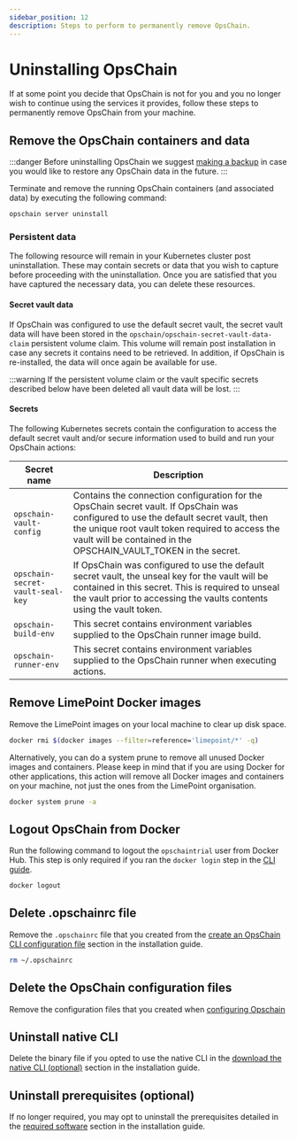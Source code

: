 ```yaml
---
sidebar_position: 12
description: Steps to perform to permanently remove OpsChain.
---
```


# Uninstalling OpsChain

If at some point you decide that OpsChain is not for you and you no longer wish to continue using the services it provides, follow these steps to permanently remove OpsChain from your machine.

## Remove the OpsChain containers and data

:::danger
Before uninstalling OpsChain we suggest [making a backup](maintenance/backups.md) in case you would like to restore any OpsChain data in the future.
:::

Terminate and remove the running OpsChain containers (and associated data) by executing the following command:

```bash
opschain server uninstall
```

### Persistent data

The following resource will remain in your Kubernetes cluster post uninstallation. These may contain secrets or data that you wish to capture before proceeding with the uninstallation. Once you are satisfied that you have captured the necessary data, you can delete these resources.

#### Secret vault data

If OpsChain was configured to use the default secret vault, the secret vault data will have been stored in the `opschain/opschain-secret-vault-data-claim` persistent volume claim. This volume will remain post installation in case any secrets it contains need to be retrieved. In addition, if OpsChain is re-installed, the data will once again be available for use.

:::warning
If the persistent volume claim or the vault specific secrets described below have been deleted all vault data will be lost.
:::

#### Secrets

The following Kubernetes secrets contain the configuration to access the default secret vault and/or secure information used to build and run your OpsChain actions:

| Secret name                      | Description                                                                                                                                                                                                                                                 |
|----------------------------------|-------------------------------------------------------------------------------------------------------------------------------------------------------------------------------------------------------------------------------------------------------------|
| `opschain-vault-config`          | Contains the connection configuration for the OpsChain secret vault. If OpsChain was configured to use the default secret vault, then the unique root vault token required to access the vault will be contained in the OPSCHAIN_VAULT_TOKEN in the secret. |
| `opschain-secret-vault-seal-key` | If OpsChain was configured to use the default secret vault, the unseal key for the vault will be contained in this secret. This is required to unseal the vault prior to accessing the vaults contents using the vault token.                               |
| `opschain-build-env`             | This secret contains environment variables supplied to the OpsChain runner image build.                                                                                                                                                                     |
| `opschain-runner-env`            | This secret contains environment variables supplied to the OpsChain runner when executing actions.                                                                                                                                                          |

## Remove LimePoint Docker images

Remove the LimePoint images on your local machine to clear up disk space.

```bash
docker rmi $(docker images --filter=reference='limepoint/*' -q)
```

Alternatively, you can do a system prune to remove all unused Docker images and containers. Please keep in mind that if you are using Docker for other applications, this action will remove all Docker images and containers on your machine, not just the ones from the LimePoint organisation.

```bash
docker system prune -a
```

## Logout OpsChain from Docker

Run the following command to logout the `opschaintrial` user from Docker Hub. This step is only required if you ran the `docker login` step in the [CLI guide](/docs/reference/cli.md#configure-docker-hub-access).

```bash
docker logout
```

## Delete .opschainrc file

Remove the `.opschainrc` file that you created from the [create an OpsChain CLI configuration file](/docs/reference/cli.md#opschain-cli-configuration) section in the installation guide.

```bash
rm ~/.opschainrc
```

## Delete the OpsChain configuration files

Remove the configuration files that you created when [configuring Opschain](/docs/operations/installation.md#configure-opschain)

## Uninstall native CLI

Delete the binary file if you opted to use the native CLI in the [download the native CLI (optional)](/docs/operations/installation.md#installation) section in the installation guide.

## Uninstall prerequisites (optional)

If no longer required, you may opt to uninstall the prerequisites detailed in the [required software](/docs/operations/installation.md#prerequisites) section in the installation guide.
